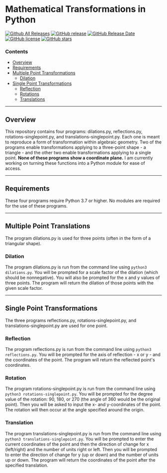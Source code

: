 # Mathematical Transformations in Python

[![Github All Releases](https://img.shields.io/github/downloads/peternielsen112/mathematical-transformations/total.svg)](https://github.com/peternielsen112/mathematical-transformations/releases)
[![GitHub release](https://img.shields.io/github/release/peternielsen112/mathematical-transformations/all.svg)](https://github.com/peternielsen112/mathematical-transformations/releases)
[![GitHub Release Date](https://img.shields.io/github/release-date-pre/peternielsen112/mathematical-transformations.svg)](https://github.com/peternielsen112/mathematical-transformations/releases)
[![GitHub license](https://img.shields.io/github/license/peternielsen112/mathematical-transformations)](https://github.com/peternielsen112/mathematical-transformations/blob/main/LICENSE)
[![GitHub stars](https://img.shields.io/github/stars/peternielsen112/mathematical-transformations.svg)](https://github.com/peternielsen112/mathematical-transformations/stargazers)

### Contents

- [Overview](#overview)
- [Requirements](#requirements)
- [Multiple Point Transformations](#multiple-point-transformations)
  - [Dilation](#dilation)
- [Single Point Transformations](#single-point-transformations)
  - [Reflection](#reflection)
  - [Rotations](#rotations)
  - [Translations](#translations)

---
## Overview

This repository contains four programs: dilations.py, reflections.py, rotations-singlepoint.py, and translations-singlepoint.py. Each one is meant to reproduce a form of transformation within algebraic geometry. Two of the programs enable transformations applying to a three-point shape - a triangle - and the other two enable transformations applying to a single point. **None of these programs show a coordinate plane.** I am currently working on turning these functions into a Python module for ease of access.

---
## Requirements
These four programs require Python 3.7 or higher. No modules are required for the use of these programs.

---
## Multiple Point Translations

The program dilations.py is used for three points (often in the form of a triangular shape).

### Dilation

The program dilations.py is run from the command line using `python3 dilations.py`. You will be prompted for a scale factor of the dilation (which should be nonnegative).  You will also be prompted for the x and y values of three points. The program will return the dilation of those points with the given scale factor.

---
## Single Point Transformations

The three programs reflections.py, rotations-singlepoint.py, and translations-singlepoint.py are used for one point.

### Reflection

The program reflections.py is run from the command line using `python3 reflections.py`. You will be prompted for the axis of reflection - x or y - and the coordinates of the point. The program will return the reflected point's coordinates.

### Rotation

The program rotations-singlepoint.py is run from the command line using `python3 rotations-singlepoint.py`. You will be prompted for the degree value of the rotation: 90, 180, or 270 (the angle of 360 would be the original point). Then you will be asked to input the x- and y-coordinates of the point. The rotation will then occur at the angle specified around the origin.

### Translation

The program translations-singlepoint.py is run from the command line using `python3 translations-singlepoint.py`. You will be prompted to enter the current coordinates of the point and then the direction of change for x (left/right) and the number of units right or left. Then you will be prompted to enter the direction of change for y (up or down) and the number of units up or down. The program will return the coordinates of the point after the specified translation.
